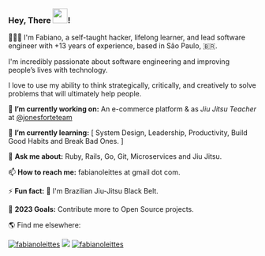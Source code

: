 ### Hey, There <img src="https://media.giphy.com/media/hvRJCLFzcasrR4ia7z/giphy.gif" width="30px">!

👨🏾‍💻 I'm Fabiano, a self-taught hacker, lifelong learner, and lead software engineer with +13 years of experience, based in São Paulo, 🇧🇷.

I'm incredibly passionate about software engineering and improving people’s lives with technology.

I love to use my ability to think strategically, critically, and creatively to solve problems that will ultimately help people.

<!--
**fabianoleittes/fabianoleittes** is a ✨ _special_ ✨ repository because its `README.md` (this file) appears on your GitHub profile.

Here are some ideas to get you started:

- 🔭 I’m currently working on ...
- 🌱 I’m currently learning ...
- 👯 I’m looking to collaborate on ...
- 🤔 I’m looking for help with ...
- 💬 Ask me about ...
- 📫 How to reach me: ...
- 😄 Pronouns: ...
⚡ Fun fact: ...
🥋 I'm Brazilian Jiu-Jitsu Black Belt
-->
🔭 **I’m currently working on:** An e-commerce platform & as *Jiu Jitsu Teacher* at [@jonesforteteam](https://www.instagram.com/jonesforteteam/)

🌱 **I’m currently learning:** [ System Design, Leadership, Productivity, Build Good Habits and Break Bad Ones. ]

💬 **Ask me about:** Ruby, Rails, Go, Git, Microservices and Jiu Jitsu.

📫 **How to reach me:** fabianoleittes at gmail dot com.

⚡ **Fun fact:** 🥋 I'm Brazilian Jiu-Jitsu Black Belt.

🥅 **2023 Goals:** Contribute more to Open Source projects.


🌎 Find me elsewhere:


  <a href="https://www.linkedin.com/in/fabianoleittes/?locale=en_US" target="_blank"><img src="https://img.shields.io/badge/LinkedIn-0077B5?style=for-the-badge&logo=linkedin&logoColor=white" alt="fabianoleittes"/></a> 
  <a href="https://twitter.com/fabianoleittes" target="_blank"><img src="https://img.shields.io/badge/Twitter-1DA1F2?style=for-the-badge&logo=twitter&logoColor=white" /></a> 
    <a href="https://instagram.com/fabianoleittes" target="_blank"><img src="https://img.shields.io/badge/Instagram-E4405F?style=for-the-badge&logo=instagram&logoColor=white" alt="fabianoleittes" /></a>

